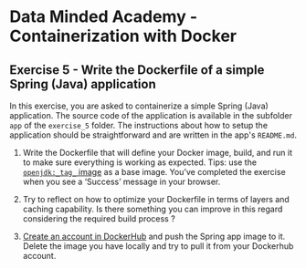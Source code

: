 # Data Minded Academy - Containerization with Docker
## Exercise 5 - Write the Dockerfile of a simple Spring (Java) application

In this exercise, you are asked to containerize a simple Spring (Java) application. The source code of the application is available in the subfolder `app` of the `exercise_5` folder. The instructions about how to setup the application should be straightforward and are written in the app's `README.md`.

1. Write the Dockerfile that will define your Docker image, build, and run it to make sure everything is working as expected. Tips: use the [`openjdk:_tag_` image](https://hub.docker.com/_/openjdk?tab=description) as a base image. You’ve completed the exercise when you see a ‘Success’ message in your browser.

2. Try to reflect on how to optimize your Dockerfile in terms of layers and caching capability. Is there something you can improve in this regard considering the required build process ?

3. [Create an account in DockerHub](https://hub.docker.com/) and push the Spring app image to it. Delete the image you have locally and try to pull it from your Dockerhub account.